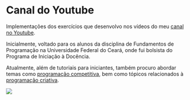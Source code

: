 # Canal do Youtube

Implementações dos exercícios que desenvolvo nos vídeos do meu [canal no Youtube](https://www.youtube.com/channel/UC4y3uq1d7MKDYs1LbI44Vng).

Inicialmente, voltado para os alunos da disciplina de Fundamentos de Programação na Universidade Federal do Ceará, onde fui bolsista do Programa de Iniciação à Docência.

Atualmente, além de tutoriais para iniciantes, também procuro abordar temas como [programação competitiva](https://github.com/DanielBrito/competitive-programming), bem como tópicos relacionados à [programação criativa](https://github.com/DanielBrito/creative-coding-experiments).

![](https://1.bp.blogspot.com/-Ex_tY9j2av4/Xsfx_kDj0dI/AAAAAAAAWYw/bKEnZ4NKfCUehGqolcafTPnjGit6qrN1gCK4BGAsYHg/d/playlist.png)
